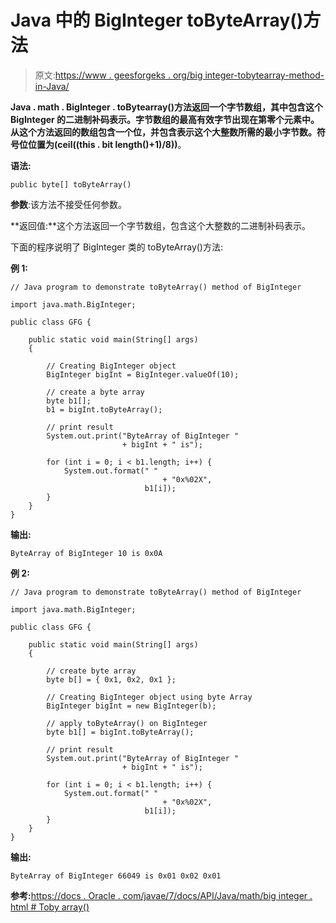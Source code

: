 # Java 中的 BigInteger toByteArray()方法

> 原文:[https://www . geesforgeks . org/big integer-tobytearray-method-in-Java/](https://www.geeksforgeeks.org/biginteger-tobytearray-method-in-java/)

**Java . math . BigInteger . toBytearray()**方法返回一个字节数组，其中包含这个 BigInteger 的二进制补码表示。字节数组的最高有效字节出现在第零个元素中。从这个方法返回的数组包含一个位，并包含表示这个大整数所需的最小字节数。符号位位置为**(ceil((this . bit length()+1)/8))**。

**语法:**

```
public byte[] toByteArray()
```

**参数**:该方法不接受任何参数。

**返回值:**这个方法返回一个字节数组，包含这个大整数的二进制补码表示。

下面的程序说明了 BigInteger 类的 toByteArray()方法:

**例 1:**

```
// Java program to demonstrate toByteArray() method of BigInteger

import java.math.BigInteger;

public class GFG {

    public static void main(String[] args)
    {

        // Creating BigInteger object
        BigInteger bigInt = BigInteger.valueOf(10);

        // create a byte array
        byte b1[];
        b1 = bigInt.toByteArray();

        // print result
        System.out.print("ByteArray of BigInteger "
                         + bigInt + " is");

        for (int i = 0; i < b1.length; i++) {
            System.out.format(" "
                                  + "0x%02X",
                              b1[i]);
        }
    }
}
```

**输出:**

```
ByteArray of BigInteger 10 is 0x0A

```

**例 2:**

```
// Java program to demonstrate toByteArray() method of BigInteger

import java.math.BigInteger;

public class GFG {

    public static void main(String[] args)
    {

        // create byte array
        byte b[] = { 0x1, 0x2, 0x1 };

        // Creating BigInteger object using byte Array
        BigInteger bigInt = new BigInteger(b);

        // apply toByteArray() on BigInteger
        byte b1[] = bigInt.toByteArray();

        // print result
        System.out.print("ByteArray of BigInteger "
                         + bigInt + " is");

        for (int i = 0; i < b1.length; i++) {
            System.out.format(" "
                                  + "0x%02X",
                              b1[i]);
        }
    }
}
```

**输出:**

```
ByteArray of BigInteger 66049 is 0x01 0x02 0x01

```

**参考:**[https://docs . Oracle . com/javae/7/docs/API/Java/math/big integer . html # Toby array()](https://docs.oracle.com/javase/7/docs/api/java/math/BigInteger.html#toByteArray())